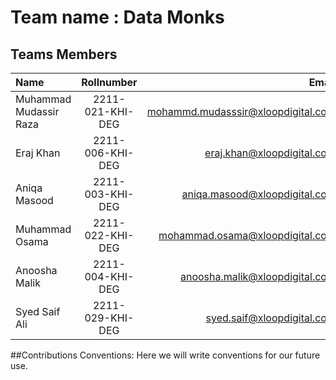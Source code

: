# Team name : Data Monks

## Teams Members

 
| Name | Rollnumber | Email|
| :------- | :------------: | ----------: |  
|  Muhammad Mudassir Raza |  2211-021-KHI-DEG      |   mohammd.mudasssir@xloopdigital.com       |
|  Eraj Khan |  2211-006-KHI-DEG      |   eraj.khan@xloopdigital.com       |
|  Aniqa Masood |  2211-003-KHI-DEG      |   aniqa.masood@xloopdigital.com       |
|  Muhammad Osama |  2211-022-KHI-DEG      |   mohammad.osama@xloopdigital.com      |\
| Anoosha Malik  | 2211-004-KHI-DEG        | anoosha.malik@xloopdigital.com
|  Syed Saif Ali |  2211-029-KHI-DEG      |   syed.saif@xloopdigital.com       |


##Contributions Conventions:
Here we will write conventions for our future use.







 
